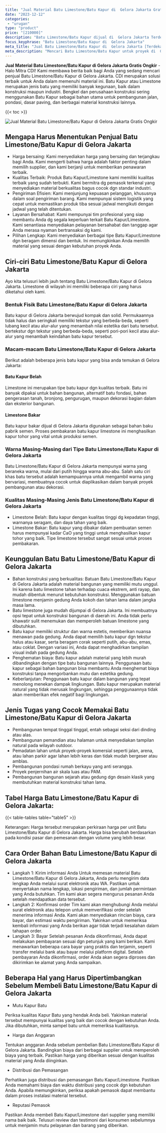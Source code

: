 ```yaml
---
title: "Jual Material Batu Limestone/Batu Kapur di  Gelora Jakarta Gratis Ongkir"
date: "2023-12-12"
categories:
 - "urugan"
type: "product"
price: "[210000]"
description: "Batu Limestone/Batu Kapur dijual di  Gelora Jakarta Terdekat. Batu Limestone/Batu Kapur ini sering digunakan dalam proyek konstruksi sebagai material dinding yang elegan dan tahan lama. Silakan hubungi kami untuk informasi lebih lanjut."
focus_keyphrase: "Batu Limestone/Batu Kapur di  Gelora Jakarta"
meta_title: "Jual Batu Limestone/Batu Kapur di  Gelora Jakarta [Terdekat] - CDI"
meta_description: "Mencari Batu Limestone/Batu Kapur untuk proyek di  Gelora Jakarta? Kami menyediakan Batu Limestone/Batu Kapur berkualitas untuk batu alam. Raih penawaran terbaik sekarang."
---
```


**Jual Material Batu Limestone/Batu Kapur di  Gelora Jakarta Gratis Ongkir** - Halo Mitra CDI! Kami membawa berita baik bagi Anda yang sedang mencari penjual Batu Limestone/Batu Kapur di  Gelora Jakarta. CDI merupakan solusi terbaik untuk Anda dalam memenuhi material ini. Batu Kapur atau Limestone merupakan jenis batu yang memiliki banyak kegunaan, baik dalam konstruksi maupun industri. Bengkel dan perusahaan konstruksi sering menggunakan Batu Kapur sebagai bahan utama untuk pembangunan jalan, pondasi, dasar paving, dan berbagai material konstruksi lainnya.

{{< toc >}}

![Jual Material Batu Limestone/Batu Kapur di  Gelora Jakarta Gratis Ongkir](/images/urugan/batu-limestone-33.jpg)

## Mengapa Harus Menentukan Penjual Batu Limestone/Batu Kapur di  Gelora Jakarta

*   Harga bersaing: Kami menyediakan harga yang bersaing dan terjangkau bagi Anda. Kami mengerti bahwa harga adalah faktor penting dalam memilih supplier, dan kami berjanji untuk memberikan penawaran terbaik.
*   Kualitas Terbaik: Produk Batu Kapur/Limestone kami memiliki kualitas terbaik yang sudah terbukti. Kami bermitra dg pemasok terkenal yang menyediakan material berkualitas bagus cocok dgn standar industri.
*   Pengiriman Efisien: Kami menjunjung kepuasan pelanggan, khususnya dalam soal pengiriman barang. Kami mempunyai sistem logistik yang cepat untuk memastikan produk tiba sesuai jadwal mengikuti dengan jadwal yang telah ditentukan.
*   Layanan Bersahabat: Kami mempunyai tim profesional yang siap membantu Anda dg segala keperluan terkait Batu Kapur/Limestone. Kami senantiasa menyediakan pelayanan bersahabat dan tanggap agar Anda merasa nyaman bertransaksi dg kami.
*   Pilihan Lengkap: Kami menyediakan berbagai tipe Batu Kapur/Limestone dgn beragam dimensi dan bentuk. Ini memungkinkan Anda memilih material yang sesuai dengan kebutuhan proyek Anda.

## Ciri-ciri Batu Limestone/Batu Kapur di  Gelora Jakarta

Ayo kita telusuri lebih jauh tentang Batu Limestone/Batu Kapur di  Gelora Jakarta. Limestone di wilayah ini memiliki beberapa ciri yang harus diketahui oleh kami.

### Bentuk Fisik Batu Limestone/Batu Kapur di  Gelora Jakarta

Batu kapur di  Gelora Jakarta berwujud kompak dan solid. Permukaannya tidak halus dan seringkali memiliki tekstur yang berbeda-beda, seperti lubang kecil atau alur-alur yang menambah nilai estetika dari batu tersebut. bertekstur dgn tekstur yang berbeda-beda, seperti pori-pori kecil atau alur-alur yang menambah keindahan batu kapur tersebut.

### Macam-macam Batu Limestone/Batu Kapur di  Gelora Jakarta

Berikut adalah beberapa jenis batu kapur yang bisa anda temukan di  Gelora Jakarta:

#### Batu Kapur Belah

Limestone ini merupakan tipe batu kapur dgn kualitas terbaik. Batu ini banyak dipakai untuk bahan bangunan, alternatif batu fondasi, bahan pengerasan tanah, bronjong, pengurugan, maupun dekorasi bagian dalam dan eksterior bangunan.

#### Limestone Bakar

Batu kapur bakar dijual di  Gelora Jakarta digunakan sebagai bahan baku pabrik semen. Proses pembakaran batu kapur limestone ini menghasilkan kapur tohor yang vital untuk produksi semen.

### Warna Masing-Masing dari Tipe Batu Limestone/Batu Kapur di  Gelora Jakarta

Batu Limestone/Batu Kapur di  Gelora Jakarta mempunyai warna yang beraneka warna, mulai dari putih hingga warna abu-abu. Salah satu ciri khas batu tersebut adalah kemampuannya untuk mengambil warna yang bervariasi, membuatnya cocok untuk diaplikasikan dalam banyak proyek pembangunan atau dekorasi.

### Kualitas Masing-Masing Jenis Batu Limestone/Batu Kapur di  Gelora Jakarta

*   Limestone Belah: Batu kapur dengan kualitas tinggi dg kepadatan tinggi, warnanya seragam, dan daya tahan yang baik.
*   Limestone Bakar: Batu kapur yang dibakar dalam pembuatan semen harus mempunyai kadar CaO yang tinggi untuk menghasilkan kapur tohor yang baik. Tipe limestone tersebut sangat sesuai untuk proses pembakaran.

## Keunggulan Batu Batu Limestone/Batu Kapur di  Gelora Jakarta

*   Bahan konstruksi yang berkualitas: Batuan Batu Limestone/Batu Kapur di  Gelora Jakarta adalah material bangunan yang memiliki mutu unggul. Ini karena batu limestone tahan terhadap cuaca ekstrem, anti rayap, dan mudah dibentuk menurut kebutuhan konstruksi. Menggunakan batuan limestone menjamin gedung Anda kokoh dan tahan lama dalam jangka masa lama.
*   Batu limestone juga mudah dijumpai di  Gelora Jakarta. Ini membuatnya opsi tepat untuk konstruksi bangunan di daerah ini. Anda tidak perlu khawatir sulit menemukan dan memperoleh batuan limestone yang dibutuhkan.
*   Batu kapur memiliki struktur dan warna estetis, memberikan nuansa menawan pada gedung. Anda dapat memilih batu kapur dgn tekstur halus atau kasar, serta beragam corak seperti putih, abu-abu, emas, atau coklat. Dengan variasi ini, Anda dapat menghadirkan tampilan visual indah pada gedung Anda.
*   Penghematan biaya: Batu kapur adalah material yang lebih murah dibandingkan dengan tipe batu bangunan lainnya. Penggunaan batu kapur sebagai bahan bangunan bisa membantu Anda menghemat biaya konstruksi tanpa mengorbankan mutu dan estetika gedung.
*   Keberlanjutan: Penggunaan batu kapur dalam bangunan yang tepat menolong menekan dampak lingkungan. Batu kapur merupakan material natural yang tidak merusak lingkungan, sehingga penggunaannya tidak akan memberikan efek negatif bagi lingkungan.

## Jenis Tugas yang Cocok Memakai Batu Limestone/Batu Kapur di  Gelora Jakarta

*   Pembangunan tempat tinggal tinggal, entah sebagai seksi dari dinding atau alas.
*   Pembangunan pemandian atau halaman untuk menyediakan tampilan natural pada wilayah outdoor.
*   Pemadatan lahan untuk proyek-proyek komersial seperti jalan, arena, atau lahan parkir agar lahan lebih keras dan tidak mudah bergeser atau amblas.
*   Pembangunan pondasi rumah berkayu yang anti serangga.
*   Proyek penjernihan air skala luas atau PAM.
*   Pembangunan bangunan sejarah atau gedung dgn desain klasik yang membutuhkan material konstruksi tahan lama.

## Tabel Harga Batu Limestone/Batu Kapur di  Gelora Jakarta:

{{< table-tables table="table5" >}}

Keterangan: Harga tersebut merupakan perkiraan harga per unit Batu Limestone/Batu Kapur di  Gelora Jakarta. Harga bisa berubah berdasarkan pada kondisi pasar dan pemesanan dengan volume yang lebih besar.

## Cara Order Bahan Batu Limestone/Batu Kapur di  Gelora Jakarta

*   Langkah 1: Kirim informasi Anda
Untuk memesan material Batu Limestone/Batu Kapur di  Gelora Jakarta, Anda perlu mengirim data lengkap Anda melalui surat elektronik atau WA. Pastikan untuk menyertakan nama lengkap, lokasi pengiriman, dan jumlah permintaan yang Anda butuhkan. Tim kami akan segera mengurus pesanan Anda setelah mendapatkan data tersebut.
*   Langkah 2: Konfirmasi order
Tim kami akan menghubungi Anda melalui surat elektronik atau telepon untuk memverifikasi order setelah menerima informasi Anda. Kami akan menyediakan rincian biaya, cara bayar, dan estimasi waktu pengiriman. Yakinkan untuk memeriksa kembali informasi yang Anda berikan agar tidak terjadi kesalahan dalam tahapan order.
*   Langkah 3: Bayar
Setelah pesanan Anda dikonfirmasi, Anda dapat melakukan pembayaran sesuai dgn petunjuk yang kami berikan. Kami menawarkan beberapa cara bayar yang praktis dan terjamin, seperti transfer melalui bank atau bayar melalui platform digital. Setelah pembayaran Anda dikonfirmasi, order Anda akan segera diproses dan dikirimkan ke alamat yang Anda sampaikan.

## Beberapa Hal yang Harus Dipertimbangkan Sebelum Membeli Batu Limestone/Batu Kapur di  Gelora Jakarta

*   Mutu Kapur Batu

Periksa kualitas Kapur Batu yang hendak Anda beli. Yakinkan material tersebut mempunyai kualitas yang baik dan cocok dengan kebutuhan Anda. Jika dibutuhkan, minta sampel batu untuk memeriksa kualitasnya.
*   Harga dan Anggaran

Tentukan anggaran Anda sebelum pembelian Batu Limestone/Batu Kapur di  Gelora Jakarta. Bandingkan biaya dari berbagai supplier untuk memperoleh biaya yang terbaik. Pastikan harga yang diberikan sesuai dengan kualitas material yang Anda diinginkan.
*   Distribusi dan Pemasangan

Perhatikan juga distribusi dan pemasangan Batu Kapur/Limestone. Pastikan Anda memahami biaya dan waktu distribusi yang cocok dgn kebutuhan Anda. Apabila memungkinkan, periksa apakah pemasok dapat membantu dalam proses instalasi material tersebut.
*   Reputasi Pemasok

Pastikan Anda membeli Batu Kapur/Limestone dari supplier yang memiliki nama baik baik. Telusuri review dan testimoni dari konsumen sebelumnya untuk menjamin mutu pelayanan dan barang yang diberikan.